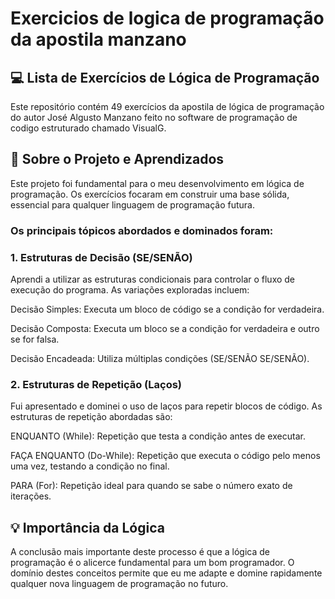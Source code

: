 # Exercicios de logica de programação da apostila manzano

## 💻 Lista de Exercícios de Lógica de Programação
Este repositório contém 49 exercícios da apostila de lógica de programação do autor José Algusto Manzano feito no software de programação de codigo estruturado chamado VisualG.
## 🚀 Sobre o Projeto e Aprendizados
Este projeto foi fundamental para o meu desenvolvimento em lógica de programação. Os exercícios focaram em construir uma base sólida, essencial para qualquer linguagem de programação futura.

### Os principais tópicos abordados e dominados foram:

### 1. Estruturas de Decisão (SE/SENÃO)
Aprendi a utilizar as estruturas condicionais para controlar o fluxo de execução do programa. As variações exploradas incluem:

Decisão Simples: Executa um bloco de código se a condição for verdadeira.

Decisão Composta: Executa um bloco se a condição for verdadeira e outro se for falsa.

Decisão Encadeada: Utiliza múltiplas condições (SE/SENÃO SE/SENÃO).

### 2. Estruturas de Repetição (Laços)
Fui apresentado e dominei o uso de laços para repetir blocos de código. As estruturas de repetição abordadas são:

ENQUANTO (While): Repetição que testa a condição antes de executar.

FAÇA ENQUANTO (Do-While): Repetição que executa o código pelo menos uma vez, testando a condição no final.

PARA (For): Repetição ideal para quando se sabe o número exato de iterações.

## 💡 Importância da Lógica
A conclusão mais importante deste processo é que a lógica de programação é o alicerce fundamental para um bom programador. O domínio destes conceitos permite que eu me adapte e domine rapidamente qualquer nova linguagem de programação no futuro.
